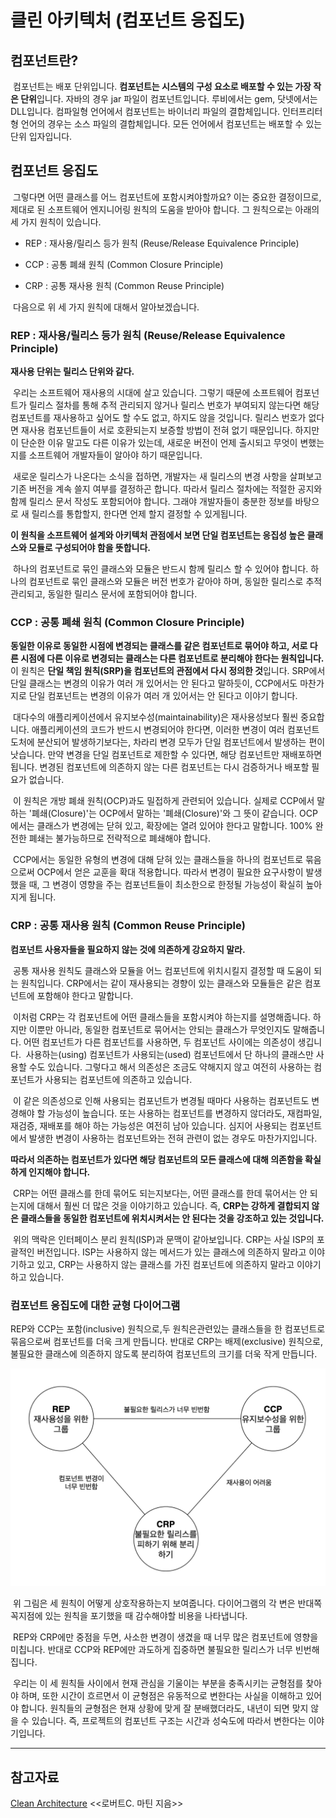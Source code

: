 # 클린 아키텍처 (컴포넌트 응집도)
## 컴포넌트란?

 컴포넌트는 배포 단위입니다. **컴포넌트는 시스템의 구성 요소로 배포할 수 있는 가장 작은 단위**입니다. 자바의 경우 jar 파일이 컴포넌트입니다. 루비에서는 gem, 닷넷에서는 DLL입니다. 컴파일형 언어에서 컴포넌트는 바이너리 파일의 결합체입니다. 인터프리터형 언어의 경우는 소스 파일의 결합체입니다. 모든 언어에서 컴포넌트는 배포할 수 있는 단위 입자입니다.

## 컴포넌트 응집도

 그렇다면 어떤 클래스를 어느 컴포넌트에 포함시켜야할까요? 이는 중요한 결정이므로, 제대로 된 소프트웨어 엔지니어링 원칙의 도움을 받아야 합니다. 그 원칙으로는 아래의 세 가지 원칙이 있습니다.

-   REP : 재사용/릴리스 등가 원칙 (Reuse/Release Equivalence Principle)
    
-   CCP : 공통 폐쇄 원칙 (Common Closure Principle)
    
-   CRP : 공통 재사용 원칙 (Common Reuse Principle)
    

 다음으로 위 세 가지 원칙에 대해서 알아보겠습니다.

### REP : 재사용/릴리스 등가 원칙 (Reuse/Release Equivalence Principle)

**재사용 단위는 릴리스 단위와 같다.**

 우리는 소프트웨어 재사용의 시대에 살고 있습니다. 그렇기 때문에 소프트웨어 컴포넌트가 릴리스 절차를 통해 추적 관리되지 않거나 릴리스 번호가 부여되지 않는다면 해당 컴포넌트를 재사용하고 싶어도 할 수도 없고, 하지도 않을 것입니다. 릴리스 번호가 없다면 재사용 컴포넌트들이 서로 호환되는지 보증할 방법이 전혀 없기 때문입니다. 하지만 이 단순한 이유 말고도 다른 이유가 있는데, 새로운 버전이 언제 출시되고 무엇이 변했는지를 소프트웨어 개발자들이 알아야 하기 때문입니다.

 새로운 릴리스가 나온다는 소식을 접하면, 개발자는 새 릴리스의 변경 사항을 살펴보고 기존 버전을 계속 쓸지 여부를 결정하곤 합니다. 따라서 릴리스 절차에는 적절한 공지와 함께 릴리스 문서 작성도 포함되어야 합니다. 그래야 개발자들이 충분한 정보를 바탕으로 새 릴리스를 통합할지, 한다면 언제 할지 결정할 수 있게됩니다.

**이 원칙을 소프트웨어 설계와 아키텍처 관점에서 보면 단일 컴포넌트는 응집성 높은 클래스와 모듈로 구성되어야 함을 뜻합니다.**

 하나의 컴포넌트로 묶인 클래스와 모듈은 반드시 함께 릴리스 할 수 있어야 합니다. 하나의 컴포넌트로 묶인 클래스와 모듈은 버전 번호가 같아야 하며, 동일한 릴리스로 추적 관리되고, 동일한 릴리스 문서에 포함되어야 합니다.

### CCP : 공통 폐쇄 원칙 (Common Closure Principle)

**동일한 이유로 동일한 시점에 변경되는 클래스를 같은 컴포넌트로 묶어야 하고, 서로 다른 시점에 다른 이유로 변경되는 클래스는 다른 컴포넌트로 분리해야 한다는 원칙입니다.** 이 원칙은 **단일 책임 원칙(SRP)을 컴포넌트의 관점에서 다시 정의한 것**입니다. SRP에서 단일 클래스는 변경의 이유가 여러 개 있어서는 안 된다고 말하듯이, CCP에서도 마찬가지로 단일 컴포넌트는 변경의 이유가 여러 개 있어서는 안 된다고 이야기 합니다.

 대다수의 애플리케이션에서 유지보수성(maintainability)은 재사용성보다 훨씬 중요합니다. 애플리케이션의 코드가 반드시 변경되어야 한다면, 이러한 변경이 여러 컴포넌트 도처에 분산되어 발생하기보다는, 차라리 변경 모두가 단일 컴포넌트에서 발생하는 편이 낫습니다. 만약 변경을 단일 컴포넌트로 제한할 수 있다면, 해당 컴포넌트만 재배포하면 됩니다. 변경된 컴포넌트에 의존하지 않는 다른 컴포넌트는 다시 검증하거나 배포할 필요가 없습니다.

 이 원칙은 개방 폐쇄 원칙(OCP)과도 밀접하게 관련되어 있습니다. 실제로 CCP에서 말하는 '폐쇄(Closure)'는 OCP에서 말하는 '폐쇄(Closure)'와 그 뜻이 같습니다. OCP에서는 클래스가 변경에는 닫혀 있고, 확장에는 열려 있어야 한다고 말합니다. 100% 완전한 폐쇄는 불가능하므로 전략적으로 폐쇄해야 합니다.

 CCP에서는 동일한 유형의 변경에 대해 닫혀 있는 클래스들을 하나의 컴포넌트로 묶음으로써 OCP에서 얻은 교훈을 확대 적용합니다. 따라서 변경이 필요한 요구사항이 발생했을 때, 그 변경이 영향을 주는 컴포넌트들이 최소한으로 한정될 가능성이 확실히 높아지게 됩니다.

### CRP : 공통 재사용 원칙 (Common Reuse Principle)

**컴포넌트 사용자들을 필요하지 않는 것에 의존하게 강요하지 말라.**

 공통 재사용 원칙도 클래스와 모듈을 어느 컴포넌트에 위치시킬지 결정할 때 도움이 되는 원칙입니다. CRP에서는 같이 재사용되는 경향이 있는 클래스와 모듈들은 같은 컴포넌트에 포함해야 한다고 말합니다.

 이처럼 CRP는 각 컴포넌트에 어떤 클래스들을 포함시켜야 하는지를 설명해줍니다. 하지만 이뿐만 아니라, 동일한 컴포넌트로 묶어서는 안되는 클래스가 무엇인지도 말해줍니다. 어떤 컴포넌트가 다른 컴포넌트를 사용하면, 두 컴포넌트 사이에는 의존성이 생깁니다.  사용하는(using) 컴포넌트가 사용되는(used) 컴포넌트에서 단 하나의 클래스만 사용할 수도 있습니다. 그렇다고 해서 의존성은 조금도 약해지지 않고 여전히 사용하는 컴포넌트가 사용되는 컴포넌트에 의존하고 있습니다.

 이 같은 의존성으로 인해 사용되는 컴포넌트가 변경될 때마다 사용하는 컴포넌트도 변경해야 할 가능성이 높습니다. 또는 사용하는 컴포넌트를 변경하지 않더라도, 재컴파일, 재검증, 재배포를 해야 하는 가능성은 여전히 남아 있습니다. 심지어 사용되는 컴포넌트에서 발생한 변경이 사용하는 컴포넌트와는 전혀 관련이 없는 경우도 마찬가지입니다.

**따라서 의존하는 컴포넌트가 있다면 해당 컴포넌트의 모든 클래스에 대해 의존함을 확실하게 인지해야 합니다.**

 CRP는 어떤 클래스를 한데 묶어도 되는지보다는, 어떤 클래스를 한데 묶어서는 안 되는지에 대해서 훨씬 더 많은 것을 이야기하고 있습니다. 즉, **CRP는 강하게 결합되지 않은 클래스들을 동일한 컴포넌트에 위치시켜서는 안 된다는 것을 강조하고 있는 것입니다.**

 위의 맥락은 인터페이스 분리 원칙(ISP)과 문맥이 같아보입니다. CRP는 사실 ISP의 포괄적인 버전입니다. ISP는 사용하지 않는 메서드가 있는 클래스에 의존하지 말라고 이야기하고 있고, CRP는 사용하지 않는 클래스를 가진 컴포넌트에 의존하지 말라고 이야기하고 있습니다.

### 컴포넌트 응집도에 대한 균형 다이어그램

REP와 CCP는 포함(inclusive) 원칙으로,두 원칙은관련있는 클래스들을 한 컴포넌트로 묶음으로써 컴포넌트를 더욱 크게 만듭니다. 반대로 CRP는 배제(exclusive) 원칙으로, 불필요한 클래스에 의존하지 않도록 분리하여 컴포넌트의 크기를 더욱 작게 만듭니다.

![Component Cohesion](./images/component_cohesion.png)

 위 그림은 세 원칙이 어떻게 상호작용하는지 보여줍니다. 다이어그램의 각 변은 반대쪽 꼭지점에 있는 원칙을 포기했을 때 감수해야할 비용을 나타냅니다.

 REP와 CRP에만 중점을 두면, 사소한 변경이 생겼을 때 너무 많은 컴포넌트에 영향을 미칩니다. 반대로 CCP와 REP에만 과도하게 집중하면 불필요한 릴리스가 너무 빈번해집니다.

 우리는 이 세 원칙들 사이에서 현재 관심을 기울이는 부분을 충족시키는 균형점를 찾아야 하며, 또한 시간이 흐르면서 이 균형점은 유동적으로 변한다는 사실을 이해하고 있어야 합니다. 원칙들의 균형점은 현재 상황에 맞게 잘 분배했더라도, 내년이 되면 맞지 않을 수 있습니다. 즉, 프로젝트의 컴포넌트 구조는 시간과 성숙도에 따라서 변한다는 이야기입니다.

---

## 참고자료

[Clean Architecture](http://www.kyobobook.co.kr/product/detailViewKor.laf?ejkGb=KOR&mallGb=KOR&barcode=9788966262472&orderClick=LAG&Kc=) <<로버트C. 마틴 지음>>